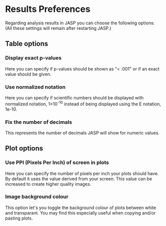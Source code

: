 
Results Preferences
=========

Regarding analysis results in JASP you can choose the following options:
(All these settings will remain after restarting JASP.)

## Table options

### Display exact p-values

Here you can specify if p-values should be shown as "< .001" or if an exact value should be given.

### Use normalized notation

Here you can specify if scientific numbers should be displayed with normalized notation, 1×10<sup>-10</sup> instead of being displayed using the E notation, 1e-10.

### Fix the number of decimals

This represents the number of decimals JASP will show for numeric values.


## Plot options

### Use PPI (Pixels Per Inch) of screen in plots

Here you can specify the number of pixels per inch your plots should have. By default it uses the value derived from your screen. This value can be increased to create higher quality images.

### Image background colour

This option let's you toggle the background colour of plots between white and transparant. You may find this especially useful when copying and/or pasting plots.
